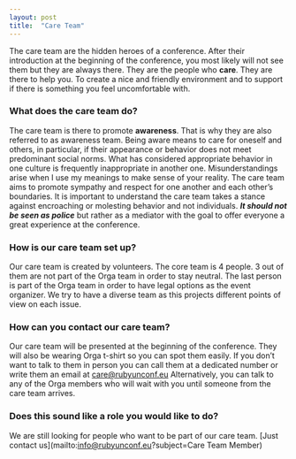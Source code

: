 ```yaml
---
layout: post
title:  "Care Team"
---
```

The care team are the hidden heroes of a conference. After their introduction at the beginning of the conference, you most likely will not see them but they are always there. They are the people who **care**. They are there to help you. To create a nice and friendly environment and to support if there is something you feel uncomfortable with.

### What does the care team do?
The care team is there to promote **awareness**. That is why they are also referred to as awareness team.
Being aware means to care for oneself and others, in particular, if their appearance or behavior does not meet predominant social norms. What has considered appropriate behavior in one culture is frequently inappropriate in another one. Misunderstandings arise when I use my meanings to make sense of your reality. The care team aims to promote sympathy and respect for one another and each other’s boundaries. It is important to understand the care team takes a stance against encroaching or molesting behavior and not individuals. ***It should not be seen as police*** but rather as a mediator with the goal to offer everyone a great experience at the conference.

### How is our care team set up?
Our care team is created by volunteers. The core team is 4 people. 3 out of them are not part of the Orga team in order to stay neutral. The last person is part of the Orga team in order to have legal options as the event organizer. We try to have a diverse team as this projects different points of view on each issue.

### How can you contact our care team?
Our care team will be presented at the beginning of the conference. They will also be wearing Orga t-shirt so you can spot them easily. If you don’t want to talk to them in person you can call them at a dedicated number or write them an email at [care@rubyunconf.eu](mailto:care@rubyunconf.eu)
Alternatively, you can talk to any of the Orga members who will wait with you until someone from the care team arrives.

### Does this sound like a role you would like to do?

We are still looking for people who want to be part of our care team. [Just contact us](mailto:info@rubyunconf.eu?subject=Care Team Member)
